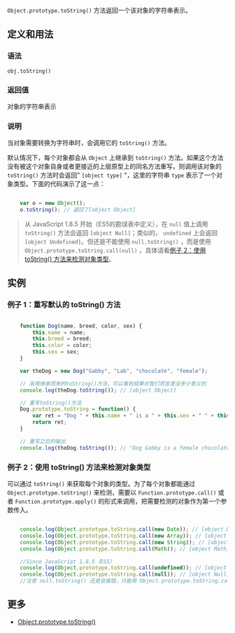 `Object.prototype.toString()` 方法返回一个该对象的字符串表示。

## 定义和用法

### 语法

`obj.toString()`

### 返回值

对象的字符串表示

### 说明

当对象需要转换为字符串时，会调用它的 `toString()` 方法。

默认情况下，每个对象都会从 `Object` 上继承到 `toString()` 方法。如果这个方法没有被这个对象自身或者更接近的上层原型上的同名方法重写，则调用该对象的 `toString()` 方法时会返回" `[object type]` "，这里的字符串 `type` 表示了一个对象类型。下面的代码演示了这一点：

``` javascript

    var o = new Object();
    o.toString(); // 返回了[object Object]

```

> 从 JavaScript 1.8.5 开始（ES5的勘误表中定义），在 `null` 值上调用 `toString()` 方法会返回 `[object Null]`；类似的， `undefined` 上会返回 `[object Undefined]`。但还是不能使用 `null.toString()` ，而是使用 `Object.prototype.toString.call(null)` ，具体请看[例子 2：使用 toString() 方法来检测对象类型](#h_example_detect_object_class)。

## 实例

### 例子 1：重写默认的 toString() 方法

``` javascript

    function Dog(name, breed, color, sex) {
        this.name = name;
        this.breed = breed;
        this.color = color;
        this.sex = sex;
    }

    var theDog = new Dog("Gabby", "Lab", "chocolate", "female");

    // 采用继承而来的toString()方法，可以看到结果对我们而言是没多少意义的
    console.log(theDog.toString()); // [object Object]

    // 重写toString()方法
    Dog.prototype.toString = function() {
        var ret = "Dog " + this.name + " is a " + this.sex + " " + this.color + " " + this.breed;
        return ret;
    }

    // 重写之后的输出
    console.log(theDog.toString()); // "Dog Gabby is a female chocolate Lab"

```

### 例子 2：使用 toString() 方法来检测对象类型

可以通过 `toString()` 来获取每个对象的类型。为了每个对象都能通过 `Object.prototype.toString()` 来检测，需要以 `Function.prototype.call()` 或者 `Function.prototype.apply()` 的形式来调用，把需要检测的对象作为第一个参数传入。

``` javascript

    console.log(Object.prototype.toString.call(new Date)); // [object Date]
    console.log(Object.prototype.toString.call(new Array)); // [object Array]
    console.log(Object.prototype.toString.call(new String)); // [object String]
    console.log(Object.prototype.toString.call(Math)); // [object Math]

    //Since JavaScript 1.8.5（ES5）
    console.log(Object.prototype.toString.call(undefined)); // [object Undefined]
    console.log(Object.prototype.toString.call(null)); // [object Null]
    //注意 null.toString() 还是会报错，只能用 Object.prototype.toString.call(null)

```

## 更多

*   [Object.prototype.toString()](https://developer.mozilla.org/zh-CN/docs/Web/JavaScript/Reference/Global_Objects/Object/toString)